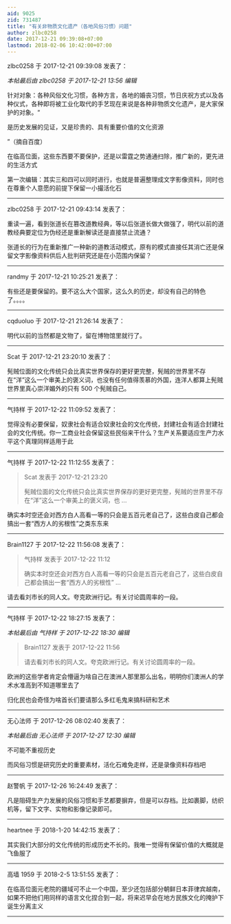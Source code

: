 ```yaml
---
aid: 9025
zid: 731487
title: "有关非物质文化遗产（各地风俗习惯）问题"
author: zlbc0258
date: 2017-12-21 09:39:08+07:00
lastmod: 2018-02-06 10:42:00+07:00
---
```


zlbc0258 于 2017-12-21 09:39:08 发表了：

_本帖最后由 zlbc0258 于 2017-12-21 13:56 编辑_

针对对象：各种风俗文化习惯，各种方言，各地的婚丧习惯，节日庆祝方式以及各种仪式，各种即将被工业化取代的手艺现在来说是各种非物质文化遗产，是大家保护的对象。“

是历史发展的见证，又是珍贵的、具有重要价值的文化资源

”（摘自百度）

在临高位面，这些东西要不要保护，还是以雷霆之势通通扫除，推广新的，更先进的生活方式

第一次编辑：其实三和四可以同时进行，也就是普遍整理成文字影像资料，同时也在尊重个人意愿的前提下保留一小撮活化石

---

zlbc0258 于 2017-12-21 09:43:14 发表了：

重读一遍，看到张道长在篡改道教经典，等以后张道长做大做强了，明代以前的道教经典要定位为伪经还是重新解读还是直接禁止流通？

张道长的行为在重新推广一种新的道教活动模式，原有的模式直接任其消亡还是保留文字影像资料供后人批判研究还是在小范围内保留？

---

randmy 于 2017-12-21 10:25:21 发表了：

有些还是要保留的。要不这么大个国家，这么久的历史，却没有自己的特色了。。。。

---

cqduoluo 于 2017-12-21 21:26:14 发表了：

明代以前的当然都是文物了，留在博物馆里就行了。

---

Scat 于 2017-12-21 23:20:10 发表了：

髡贼位面的文化传统只会比真实世界保存的更好更完整，髡贼的世界里不存在“洋”这么一个审美上的褒义词，也没有任何值得羡慕的外国，连洋人都算上髡贼世界里真心崇洋媚外的只有 500 个髡贼自己。

---

气持样 于 2017-12-22 11:09:52 发表了：

觉得没有必要保留，奴隶社会有适合奴隶社会的文化传统，封建社会有适合封建社会的文化传统。你一工商业社会保留这些民俗来干什么？生产关系要适应生产力水平这个真理同样适用于此

---

气持样 于 2017-12-22 11:12:55 发表了：

> Scat 发表于 2017-12-21 23:20
>
> 髡贼位面的文化传统只会比真实世界保存的更好更完整，髡贼的世界里不存在“洋”这么一个审美上的褒义词，也 ...

确实本时空还会对西方白人高看一等的只会是五百元老自己了，这些白皮自己都会搞出一套“西方人的劣根性”之类东东来

---

Brain1127 于 2017-12-22 11:56:08 发表了：

> 气持样 发表于 2017-12-22 11:12
>
> 确实本时空还会对西方白人高看一等的只会是五百元老自己了，这些白皮自己都会搞出一套“西方人的劣根性” ...

请去看刘市长的同人文。夸克欧洲行记。有关讨论圆周率的一段。

---

气持样 于 2017-12-22 18:27:15 发表了：

_本帖最后由 气持样 于 2017-12-22 18:30 编辑_

> Brain1127 发表于 2017-12-22 11:56
>
> 请去看刘市长的同人文。夸克欧洲行记。有关讨论圆周率的一段。

欧洲的这些学者肯定会懵逼为啥自己在澳洲人那里那么出名，明明你们澳洲人的学术水准高到不知道哪里去了

归化民也会奇怪为啥首长们要请那么多红毛鬼来搞科研和艺术

---

无心法师 于 2017-12-26 08:02:40 发表了：

_本帖最后由 无心法师 于 2017-12-27 12:30 编辑_

不可能不重视历史

而风俗习惯是研究历史的重要素材，活化石难免走样，还是录像资料存档吧

---

赵警帆 于 2017-12-26 16:24:49 发表了：

凡是阻碍生产力发展的风俗习惯和手艺都要摒弃，但是可以存档。比如裹脚，纺织机等，留下文字、实物和影像记录即可。

---

heartnee 于 2018-1-20 14:42:15 发表了：

其实我们大部分的文化传统的形成历史不长的。我唯一觉得有保留价值的大概就是飞鱼服了

---

高墙 1959 于 2018-2-5 13:51:55 发表了：

在临高位面元老院的疆域可不止一个中国，至少还包括部分朝鲜日本菲律宾越南，如果不把他们用同样的语言文化捏合到一起，将来迟早会在地方民族文化的掩护下诞生分离主义

---
